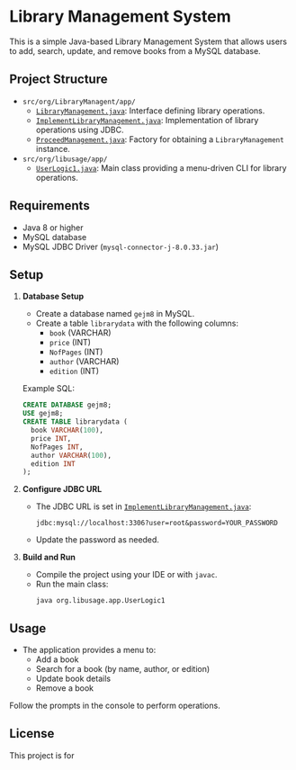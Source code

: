 # Library Management System

This is a simple Java-based Library Management System that allows users to add, search, update, and remove books from a MySQL database.

## Project Structure

- `src/org/LibraryManagent/app/`
  - [`LibraryManagement.java`](src/org/LibraryManagent/app/LibraryManagement.java): Interface defining library operations.
  - [`ImplementLibraryManagement.java`](src/org/LibraryManagent/app/ImplementLibraryManagement.java): Implementation of library operations using JDBC.
  - [`ProceedManagement.java`](src/org/LibraryManagent/app/ProceedManagement.java): Factory for obtaining a `LibraryManagement` instance.
- `src/org/libusage/app/`
  - [`UserLogic1.java`](src/org/libusage/app/UserLogic1.java): Main class providing a menu-driven CLI for library operations.

## Requirements

- Java 8 or higher
- MySQL database
- MySQL JDBC Driver (`mysql-connector-j-8.0.33.jar`)

## Setup

1. **Database Setup**
   - Create a database named `gejm8` in MySQL.
   - Create a table `librarydata` with the following columns:
     - `book` (VARCHAR)
     - `price` (INT)
     - `NofPages` (INT)
     - `author` (VARCHAR)
     - `edition` (INT)

   Example SQL:
   ```sql
   CREATE DATABASE gejm8;
   USE gejm8;
   CREATE TABLE librarydata (
     book VARCHAR(100),
     price INT,
     NofPages INT,
     author VARCHAR(100),
     edition INT
   );
   ```

2. **Configure JDBC URL**
   - The JDBC URL is set in [`ImplementLibraryManagement.java`](src/org/LibraryManagent/app/ImplementLibraryManagement.java):
     ```
     jdbc:mysql://localhost:3306?user=root&password=YOUR_PASSWORD
     ```
   - Update the password as needed.

3. **Build and Run**
   - Compile the project using your IDE or with `javac`.
   - Run the main class:
     ```
     java org.libusage.app.UserLogic1
     ```

## Usage

- The application provides a menu to:
  - Add a book
  - Search for a book (by name, author, or edition)
  - Update book details
  - Remove a book

Follow the prompts in the console to perform operations.

## License

This project is for
